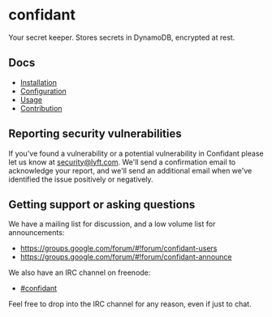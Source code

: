 confidant
=========

Your secret keeper. Stores secrets in DynamoDB, encrypted at rest.

Docs
----

* [Installation](https://lyft.github.io/confidant/basics/install)
* [Configuration](https://lyft.github.io/confidant/basics/configuration)
* [Usage](https://lyft.github.io/confidant/basics/using_confidant/)
* [Contribution](https://lyft.github.io/confidant/advanced/contributing/)

Reporting security vulnerabilities
----------------------------------

If you've found a vulnerability or a potential vulnerability in Confidant
please let us know at security@lyft.com. We'll send a confirmation email to
acknowledge your report, and we'll send an additional email when we've
identified the issue positively or negatively.

Getting support or asking questions
-----------------------------------

We have a mailing list for discussion, and a low volume list for announcements:

* https://groups.google.com/forum/#!forum/confidant-users
* https://groups.google.com/forum/#!forum/confidant-announce

We also have an IRC channel on freenode:

* [#confidant](http://webchat.freenode.net/?channels=confidant)

Feel free to drop into the IRC channel for any reason, even if just to chat.
